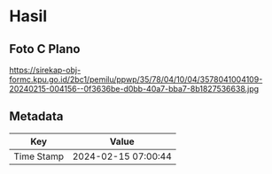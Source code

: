 # Hasil

## Foto C Plano

https://sirekap-obj-formc.kpu.go.id/2bc1/pemilu/ppwp/35/78/04/10/04/3578041004109-20240215-004156--0f3636be-d0bb-40a7-bba7-8b1827536638.jpg


## Metadata

| Key        | Value               |
| ---------- | ------------------- |
| Time Stamp | 2024-02-15 07:00:44 |



